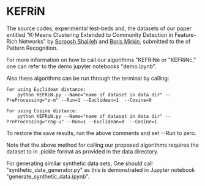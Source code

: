 # KEFRiN

The source codes, experimental test-beds and, the datasets of our paper entitled "K-Means Clustering Extended to Community Detection in Feature-Rich Networks" by [Soroosh Shalileh](https://www.hse.ru/en/org/persons/316426865) and [Boris Mirkin](https://www.hse.ru/en/staff/bmirkin), submitted to the of Pattern Recognition.



For more information on how to call our algorithms "KEFRiNe or "KEFRiNc," one can refer to the demo jupyter notebooks "demo.ipynb".

Also thess algorithms can be run through the terminal by calling: 
            
    For using Euclidean distance:       
        python KEFRiN.py --Name="name of dataset in data dir" --PreProcessing="z-m" --Run=1 --Euclidean=1  --Cosine=0
        
    For using Cosine distance:    
        python KEFRiN.py --Name="name of dataset in data dir" --PreProcessing="rng-u" --Run=1 --Euclidean=0  --Cosine=1

To restore the save results, run the above comments and set --Run to zero.

Note that the above method for calling our proposed algorithms requires the dataset to in .pickle format as provided in the data directory.

For generating similar synthetic data sets, One should call "synthetic_data_generator.py" as this is demonstrated in Jupyter notebook "generate_synthetic_data.ipynb".
